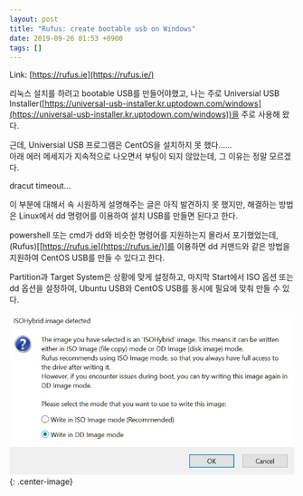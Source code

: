 ```yaml
---
layout: post
title: "Rufus: create bootable usb on Windows"
date: 2019-09-26 01:53 +0900
tags: []
---
```


Link: [https://rufus.ie](https://rufus.ie/)

리눅스 설치를 하려고 bootable USB를 만들어야했고, 나는 주로 Universial USB Installer([https://universal-usb-installer.kr.uptodown.com/windows](https://universal-usb-installer.kr.uptodown.com/windows))을 주로 사용해 왔다.  

근데, Universial USB 프로그램은 CentOS을 설치하지 못 했다......  
아래 에러 메세지가 지속적으로 나오면서 부팅이 되지 않았는데, 그 이유는 정말 모르겠다.  

dracut timeout...

이 부분에 대해서 속 시원하게 설명해주는 글은 아직 발견하지 못 했지만,
해결하는 방법은 Linux에서 dd 명령어를 이용하여 설치 USB를 만들면 된다고 한다.

powershell 또는 cmd가 dd와 비슷한 명령어를 지원하는지 몰라서 포기했었는데,
(Rufus)[[https://rufus.ie](https://rufus.ie/)]를 이용하면 dd 커맨드와 같은 방법을 지원하여 CentOS USB를 만들 수 있다고 한다.  


Partition과 Target System은 상황에 맞게 설정하고, 마지막 Start에서 ISO 옵션 또는 dd 옵션을 설정하여, Ubuntu USB와 CentOS USB를 동시에 필요에 맞춰 만들 수 있다.  

![Rufus dd command](/assets/rufus01.jpg){: .center-image}